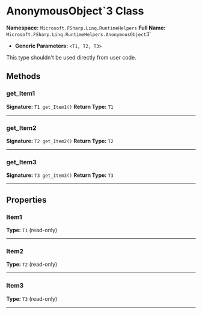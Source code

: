 # AnonymousObject`3 Class

**Namespace:** `Microsoft.FSharp.Linq.RuntimeHelpers`
**Full Name:** `Microsoft.FSharp.Linq.RuntimeHelpers.AnonymousObject`3`
- **Generic Parameters:** `<T1, T2, T3>`

This type shouldn't be used directly from user code.

## Methods

### get_Item1

**Signature:** `T1 get_Item1()`
**Return Type:** `T1`

---

### get_Item2

**Signature:** `T2 get_Item2()`
**Return Type:** `T2`

---

### get_Item3

**Signature:** `T3 get_Item3()`
**Return Type:** `T3`

---

## Properties

### Item1

**Type:** `T1` (read-only)

---

### Item2

**Type:** `T2` (read-only)

---

### Item3

**Type:** `T3` (read-only)

---